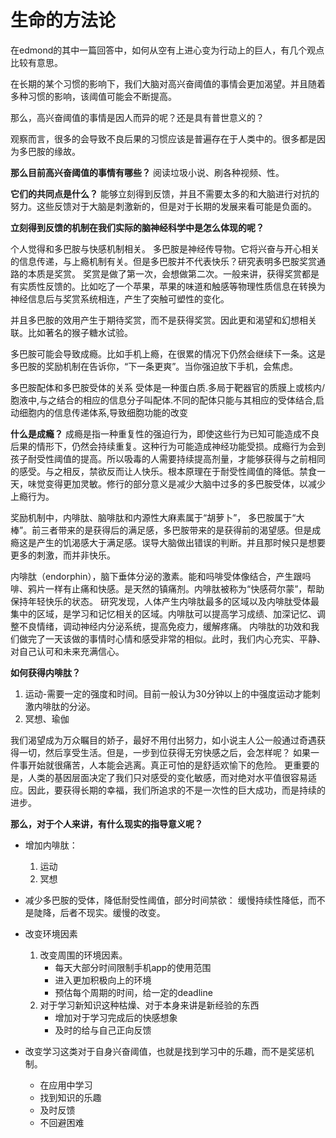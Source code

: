 # 生命的方法论

在edmond的其中一篇回答中，如何从空有上进心变为行动上的巨人，有几个观点比较有意思。

在长期的某个习惯的影响下，我们大脑对高兴奋阈值的事情会更加渴望。并且随着多种习惯的影响，该阈值可能会不断提高。

那么，高兴奋阈值的事情是因人而异的呢？还是具有普世意义的？

观察而言，很多的会导致不良后果的习惯应该是普遍存在于人类中的。很多都是因为多巴胺的缘故。


**那么目前高兴奋阈值的事情有哪些？**
阅读垃圾小说、刷各种视频、性。

**它们的共同点是什么？**
能够立刻得到反馈，并且不需要太多的和大脑进行对抗的努力。这些反馈对于大脑是刺激新的，但是对于长期的发展来看可能是负面的。

**立刻得到反馈的机制在我们实际的脑神经科学中是怎么体现的呢？**

个人觉得和多巴胺与快感机制相关。
多巴胺是神经传导物。它将兴奋与开心相关的信息传递，与上瘾机制有关。但是多巴胺并不代表快乐？研究表明多巴胺奖赏通路的本质是奖赏。
奖赏是做了第一次，会想做第二次。一般来讲，获得奖赏都是有实质性反馈的。比如吃了一个苹果，苹果的味道和触感等物理性质信息在转换为神经信息后与奖赏系统相连，产生了突触可塑性的变化。

并且多巴胺的效用产生于期待奖赏，而不是获得奖赏。因此更和渴望和幻想相关联。比如著名的猴子糖水试验。

多巴胺可能会导致成瘾。比如手机上瘾，在很累的情况下仍然会继续下一条。这是多巴胺的奖励机制在告诉你，“下一条更爽”。当你强迫放下手机，会焦虑。

多巴胺配体和多巴胺受体的关系
受体是一种蛋白质.多局于靶器官的质膜上或核内/胞液中,与之结合的相应的信息分子叫配体.不同的配体只能与其相应的受体结合,启动细胞内的信息传递体系,导致细胞功能的改变

**什么是成瘾？**
成瘾是指一种重复性的强迫行为，即使这些行为已知可能造成不良后果的情形下，仍然会持续重复。这种行为可能造成神经功能受损。成瘾行为会到孩子耐受性阈值的提高。所以吸毒的人需要持续提高剂量，才能够获得与之前相同的感受。与之相反，禁欲反而让人快乐。根本原理在于耐受性阈值的降低。禁食一天，味觉变得更加灵敏。修行的部分意义是减少大脑中过多的多巴胺受体，以减少上瘾行为。

奖励机制中，内啡肽、脑啡肽和内源性大麻素属于“胡萝卜”， 多巴胺属于“大棒”。前三者带来的是获得后的满足感，多巴胺带来的是获得前的渴望感。但是成瘾这是产生的饥渴感大于满足感。误导大脑做出错误的判断。并且那时候只是想要更多的刺激，而并非快乐。

内啡肽（endorphin），脑下垂体分泌的激素。能和吗啡受体像结合，产生跟吗啡、鸦片一样有止痛和快感。是天然的镇痛剂。内啡肽被称为“快感荷尔蒙”，帮助保持年轻快乐的状态。
研究发现，人体产生内啡肽最多的区域以及内啡肽受体最集中的区域，是学习和记忆相关的区域。内啡肽可以提高学习成绩、加深记忆、调整不良情绪，调动神经内分泌系统，提高免疫力，缓解疼痛。
内啡肽的功效和我们做完了一天该做的事情时心情和感受非常的相似。此时，我们内心充实、平静、对自己认可和未来充满信心。

**如何获得内啡肽？**
1. 运动-需要一定的强度和时间。目前一般认为30分钟以上的中强度运动才能刺激内啡肽的分泌。
2. 冥想、瑜伽

我们渴望成为万众瞩目的娇子，最好不用付出努力，如小说主人公一般通过奇遇获得一切，然后享受生活。但是，一步到位获得无穷快感之后，会怎样呢？
如果一件事开始就很痛苦，人本能会逃离。真正可怕的是舒适欢愉下的危险。
更重要的是，人类的基因层面决定了我们只对感受的变化敏感，而对绝对水平值很容易适应。因此，要获得长期的幸福，我们所追求的不是一次性的巨大成功，而是持续的进步。

**那么，对于个人来讲，有什么现实的指导意义呢？**
- 增加内啡肽：
  1. 运动
  2. 冥想

- 减少多巴胺的受体，降低耐受性阈值，部分时间禁欲：
缓慢持续性降低，而不是陡降，后者不现实。缓慢的改变。

- 改变环境因素
  1. 改变周围的环境因素。
     - 每天大部分时间限制手机app的使用范围
     - 进入更加积极向上的环境
     - 预估每个周期的时间，给一定的deadline
  2. 对于学习新知识这种枯燥、对于本身来讲是新经验的东西
     - 增加对于学习完成后的快感想象
     - 及时的给与自己正向反馈

- 改变学习这类对于自身兴奋阈值，也就是找到学习中的乐趣，而不是奖惩机制。
     - 在应用中学习
     - 找到知识的乐趣
     - 及时反馈
     - 不回避困难